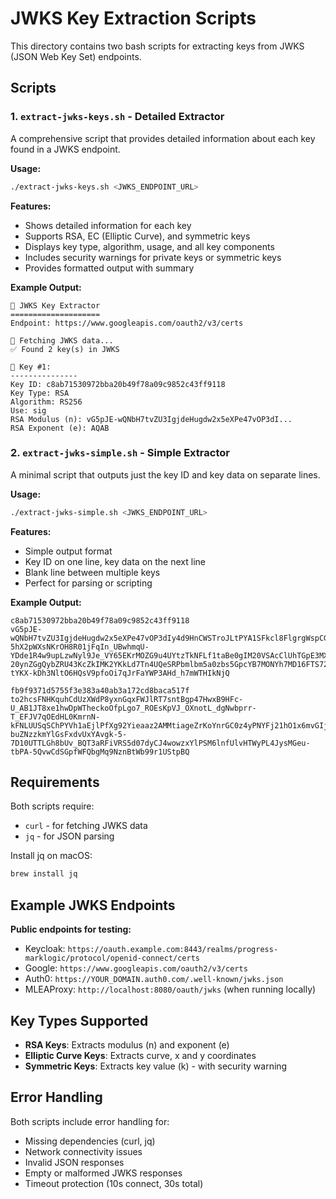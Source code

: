 # JWKS Key Extraction Scripts

This directory contains two bash scripts for extracting keys from JWKS (JSON Web Key Set) endpoints.

## Scripts

### 1. `extract-jwks-keys.sh` - Detailed Extractor
A comprehensive script that provides detailed information about each key found in a JWKS endpoint.

**Usage:**
```bash
./extract-jwks-keys.sh <JWKS_ENDPOINT_URL>
```

**Features:**
- Shows detailed information for each key
- Supports RSA, EC (Elliptic Curve), and symmetric keys
- Displays key type, algorithm, usage, and all key components
- Includes security warnings for private keys or symmetric keys
- Provides formatted output with summary

**Example Output:**
```
🔐 JWKS Key Extractor
====================
Endpoint: https://www.googleapis.com/oauth2/v3/certs

📡 Fetching JWKS data...
✅ Found 2 key(s) in JWKS

🔑 Key #1:
---------------
Key ID: c8ab71530972bba20b49f78a09c9852c43ff9118
Key Type: RSA
Algorithm: RS256
Use: sig
RSA Modulus (n): vG5pJE-wQNbH7tvZU3IgjdeHugdw2x5eXPe47vOP3dI...
RSA Exponent (e): AQAB
```

### 2. `extract-jwks-simple.sh` - Simple Extractor
A minimal script that outputs just the key ID and key data on separate lines.

**Usage:**
```bash
./extract-jwks-simple.sh <JWKS_ENDPOINT_URL>
```

**Features:**
- Simple output format
- Key ID on one line, key data on the next line
- Blank line between multiple keys
- Perfect for parsing or scripting

**Example Output:**
```
c8ab71530972bba20b49f78a09c9852c43ff9118
vG5pJE-wQNbH7tvZU3IgjdeHugdw2x5eXPe47vOP3dIy4d9HnCWSTroJLtPYA1SFkcl8FlgrgWspCGBzJ8gwMo81Tk-5hX2pWXsNKrOH8R01jFqIn_UBwhmqU-YDde1R4w9upLzwNyl9Je_VY65EKrMOZG9u4UYtzTkNFLf1taBe0gIM20VSAcClUhTGpE3MX9lXxQqN3Hoybja7C_SZ8ymcnB5h-20ynZGgQybZRU43KcZkIMK2YKkLd7Tn4UQeSRPbmlbm5a0zbs5GpcYB7MONYh7MD16FTS72-tYKX-kDh3NltO6HQsV9pfoOi7qJrFaYWP3AHd_h7mWTHIkNjQ

fb9f9371d5755f3e383a40ab3a172cd8baca517f
to2hcsFNHKquhCdUzXWdP8yxnGqxFWJlRT7sntBgp47HwxB9HFc-U_AB1JT8xe1hwDpWTheckoOfpLgo7_ROEsKpVJ_OXnotL_dgNwbprr-T_EFJV7qOEdHL0KmrnN-kFNLUUSqSChPYVh1aEjlPfXg92Yieaaz2AMMtiageZrKoYnrGC0z4yPNYFj21hO1x6mvGIjmpo6_fe91o-buZNzzkmYlGsFxdvUxYAvgk-5-7D10UTTLGh8bUv_BQT3aRFiVRS5d07dyCJ4wowzxYlPSM6lnfUlvHTWyPL4JysMGeu-tbPA-5QvwCdSGpfWFQbgMq9NznBtWb99r1UStpBQ
```

## Requirements

Both scripts require:
- `curl` - for fetching JWKS data
- `jq` - for JSON parsing

Install jq on macOS:
```bash
brew install jq
```

## Example JWKS Endpoints

**Public endpoints for testing:**
- Keycloak: `https://oauth.example.com:8443/realms/progress-marklogic/protocol/openid-connect/certs`
- Google: `https://www.googleapis.com/oauth2/v3/certs`
- Auth0: `https://YOUR_DOMAIN.auth0.com/.well-known/jwks.json`
- MLEAProxy: `http://localhost:8080/oauth/jwks` (when running locally)

## Key Types Supported

- **RSA Keys**: Extracts modulus (n) and exponent (e)
- **Elliptic Curve Keys**: Extracts curve, x and y coordinates
- **Symmetric Keys**: Extracts key value (k) - with security warning

## Error Handling

Both scripts include error handling for:
- Missing dependencies (curl, jq)
- Network connectivity issues
- Invalid JSON responses
- Empty or malformed JWKS responses
- Timeout protection (10s connect, 30s total)